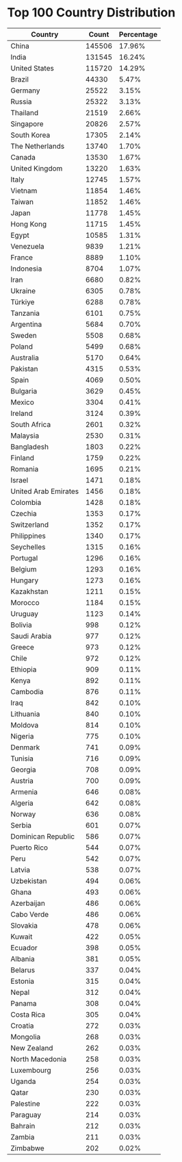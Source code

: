 # Top 100 Country Distribution
| Country | Count | Percentage |
|----|----|----|
| China | 145506 | 17.96% |
| India | 131545 | 16.24% |
| United States | 115720 | 14.29% |
| Brazil | 44330 | 5.47% |
| Germany | 25522 | 3.15% |
| Russia | 25322 | 3.13% |
| Thailand | 21519 | 2.66% |
| Singapore | 20826 | 2.57% |
| South Korea | 17305 | 2.14% |
| The Netherlands | 13740 | 1.70% |
| Canada | 13530 | 1.67% |
| United Kingdom | 13220 | 1.63% |
| Italy | 12745 | 1.57% |
| Vietnam | 11854 | 1.46% |
| Taiwan | 11852 | 1.46% |
| Japan | 11778 | 1.45% |
| Hong Kong | 11715 | 1.45% |
| Egypt | 10585 | 1.31% |
| Venezuela | 9839 | 1.21% |
| France | 8889 | 1.10% |
| Indonesia | 8704 | 1.07% |
| Iran | 6680 | 0.82% |
| Ukraine | 6305 | 0.78% |
| Türkiye | 6288 | 0.78% |
| Tanzania | 6101 | 0.75% |
| Argentina | 5684 | 0.70% |
| Sweden | 5508 | 0.68% |
| Poland | 5499 | 0.68% |
| Australia | 5170 | 0.64% |
| Pakistan | 4315 | 0.53% |
| Spain | 4069 | 0.50% |
| Bulgaria | 3629 | 0.45% |
| Mexico | 3304 | 0.41% |
| Ireland | 3124 | 0.39% |
| South Africa | 2601 | 0.32% |
| Malaysia | 2530 | 0.31% |
| Bangladesh | 1803 | 0.22% |
| Finland | 1759 | 0.22% |
| Romania | 1695 | 0.21% |
| Israel | 1471 | 0.18% |
| United Arab Emirates | 1456 | 0.18% |
| Colombia | 1428 | 0.18% |
| Czechia | 1353 | 0.17% |
| Switzerland | 1352 | 0.17% |
| Philippines | 1340 | 0.17% |
| Seychelles | 1315 | 0.16% |
| Portugal | 1296 | 0.16% |
| Belgium | 1293 | 0.16% |
| Hungary | 1273 | 0.16% |
| Kazakhstan | 1211 | 0.15% |
| Morocco | 1184 | 0.15% |
| Uruguay | 1123 | 0.14% |
| Bolivia | 998 | 0.12% |
| Saudi Arabia | 977 | 0.12% |
| Greece | 973 | 0.12% |
| Chile | 972 | 0.12% |
| Ethiopia | 909 | 0.11% |
| Kenya | 892 | 0.11% |
| Cambodia | 876 | 0.11% |
| Iraq | 842 | 0.10% |
| Lithuania | 840 | 0.10% |
| Moldova | 814 | 0.10% |
| Nigeria | 775 | 0.10% |
| Denmark | 741 | 0.09% |
| Tunisia | 716 | 0.09% |
| Georgia | 708 | 0.09% |
| Austria | 700 | 0.09% |
| Armenia | 646 | 0.08% |
| Algeria | 642 | 0.08% |
| Norway | 636 | 0.08% |
| Serbia | 601 | 0.07% |
| Dominican Republic | 586 | 0.07% |
| Puerto Rico | 544 | 0.07% |
| Peru | 542 | 0.07% |
| Latvia | 538 | 0.07% |
| Uzbekistan | 494 | 0.06% |
| Ghana | 493 | 0.06% |
| Azerbaijan | 486 | 0.06% |
| Cabo Verde | 486 | 0.06% |
| Slovakia | 478 | 0.06% |
| Kuwait | 422 | 0.05% |
| Ecuador | 398 | 0.05% |
| Albania | 381 | 0.05% |
| Belarus | 337 | 0.04% |
| Estonia | 315 | 0.04% |
| Nepal | 312 | 0.04% |
| Panama | 308 | 0.04% |
| Costa Rica | 305 | 0.04% |
| Croatia | 272 | 0.03% |
| Mongolia | 268 | 0.03% |
| New Zealand | 262 | 0.03% |
| North Macedonia | 258 | 0.03% |
| Luxembourg | 256 | 0.03% |
| Uganda | 254 | 0.03% |
| Qatar | 230 | 0.03% |
| Palestine | 222 | 0.03% |
| Paraguay | 214 | 0.03% |
| Bahrain | 212 | 0.03% |
| Zambia | 211 | 0.03% |
| Zimbabwe | 202 | 0.02% |
